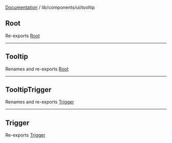 [Documentation](../../../modules.md) / lib/components/ui/tooltip

## Root

Re-exports [Root](tooltip.md#root)

***

## Tooltip

Renames and re-exports [Root](tooltip.md#root)

***

## TooltipTrigger

Renames and re-exports [Trigger](tooltip.md#trigger)

***

## Trigger

Re-exports [Trigger](tooltip.md#trigger)
